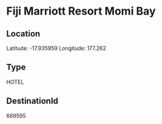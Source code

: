# Fiji Marriott Resort Momi Bay

## Location

Latitude: -17.935959
Longitude: 177.262

## Type

HOTEL
## DestinationId

669595
